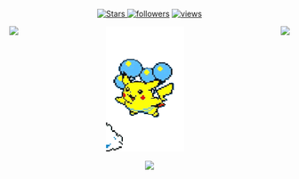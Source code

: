 
<p align="center">
  <a href="https://github.com/JuanjoV?tab=repositories&sort=stargazers">
    <img alt="Stars" src="https://custom-icon-badges.demolab.com/github/stars/JuanjoV?color=55960c&style=flat-round&labelColor=488207&logo=star"/>
  <a href="https://github.com/JuanjoV?tab=followers">
    <img alt="followers" title="Follow me on Github" src="https://custom-icon-badges.demolab.com/github/followers/JuanjoV?color=236ad3&labelColor=1155ba&style=flat-round&logo=person-add&label=Follow&logoColor=white"/></a>
  <a href="https://github.com/JuanjoV/Simple-View-Counter">
    <img alt="views" title="GitHub profile views" src="https://komarev.com/ghpvc/?username=JuanjoV&label=Profile%20views&color=0e75b6&labelColor=0e75b6&style=flat"/></a>
</p>

<p align='center'>
  <a > <img align='left' src="https://github-readme-stats.vercel.app/api?username=JuanjoV&count_private=true&show_icons=true&theme=transparent&hide_border=true&hide_rank=true"/> <a>
  <a > <img src="flying-pikachu-transparent.gif"/> <a>
  <a > &nbsp&nbsp&nbsp  <img align='right' src="https://github-readme-stats.vercel.app/api/top-langs/?username=JuanjoV&layout=compact&theme=transparent&hide_border=true"/> <a>
</p>
    
<p align='center'> <a> <img src="https://github-readme-streak-stats.herokuapp.com/?user=JuanjoV&theme=transparent&border=61dafb&hide_border=true"/> <a>
